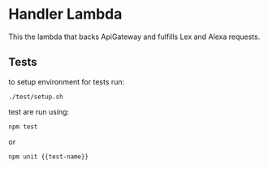 # Handler Lambda
This the lambda that backs ApiGateway and fulfills Lex and Alexa requests. 

## Tests
to setup environment for tests run:
```shell
./test/setup.sh
```

test are run using:
```shell
npm test
```
or
```shell
npm unit {{test-name}}
```

